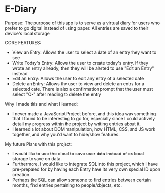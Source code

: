 # E-Diary
Purpose:
The purpose of this app is to serve as a virtual diary for users who prefer to go digital instead of using paper. All entries are saved to their device's local storage

CORE FEATURES:
- View an Entry: Allows the user to select a date of an entry they want to see
- Write Today's Entry: Allows the user to create today's entry. If they wrote an entry already, then they will be alerted to use "Edit an Entry" instead
- Edit an Entry: Allows the user to edit any entry of a selected date
- Delete an Entry: Allows the user to view and delete an entry for a selected date. There is also a confirmation prompt that the user must select "Ok" after reading to delete the entry

Why I made this and what I learned:
- I never made a JavaScript Project before, and this idea was something that I found to be interesting to go for, especially since I could actively detail my progress within the project by 
writing entries about it. 
- I learned a lot about DOM manipulation, how HTML, CSS, and JS work together, and why you'd want to hide/show features. 

My future Plans with this project:
- I would like to use the cloud to save user data instead of on local storage to save on data.
- Furthermore, I would like to integrate SQL into this project, which I have pre-prepared for by having each Entry have its very own special ID upon creation.
- Perhaps the SQL can allow someone to find entries between certain months, find entries pertaining to people/objects, etc. 



